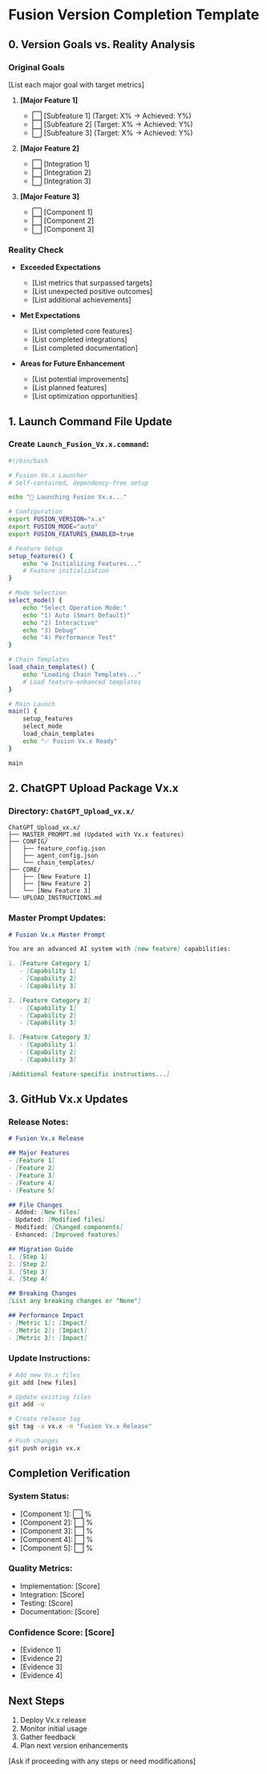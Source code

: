 # Fusion Version Completion Template

## 0. Version Goals vs. Reality Analysis

### Original Goals
[List each major goal with target metrics]
1. **[Major Feature 1]**
   - ⬜ [Subfeature 1] (Target: X% → Achieved: Y%)
   - ⬜ [Subfeature 2] (Target: X% → Achieved: Y%)
   - ⬜ [Subfeature 3] (Target: X% → Achieved: Y%)

2. **[Major Feature 2]**
   - ⬜ [Integration 1]
   - ⬜ [Integration 2]
   - ⬜ [Integration 3]

3. **[Major Feature 3]**
   - ⬜ [Component 1]
   - ⬜ [Component 2]
   - ⬜ [Component 3]

### Reality Check
- **Exceeded Expectations**
  - [List metrics that surpassed targets]
  - [List unexpected positive outcomes]
  - [List additional achievements]

- **Met Expectations**
  - [List completed core features]
  - [List completed integrations]
  - [List completed documentation]

- **Areas for Future Enhancement**
  - [List potential improvements]
  - [List planned features]
  - [List optimization opportunities]

## 1. Launch Command File Update

### Create `Launch_Fusion_Vx.x.command`:
```bash
#!/bin/bash

# Fusion Vx.x Launcher
# Self-contained, dependency-free setup

echo "🚀 Launching Fusion Vx.x..."

# Configuration
export FUSION_VERSION="x.x"
export FUSION_MODE="auto"
export FUSION_FEATURES_ENABLED=true

# Feature Setup
setup_features() {
    echo "⚙️ Initializing Features..."
    # Feature initialization
}

# Mode Selection
select_mode() {
    echo "Select Operation Mode:"
    echo "1) Auto (Smart Default)"
    echo "2) Interactive"
    echo "3) Debug"
    echo "4) Performance Test"
}

# Chain Templates
load_chain_templates() {
    echo "Loading Chain Templates..."
    # Load feature-enhanced templates
}

# Main Launch
main() {
    setup_features
    select_mode
    load_chain_templates
    echo "✅ Fusion Vx.x Ready"
}

main
```

## 2. ChatGPT Upload Package Vx.x

### Directory: `ChatGPT_Upload_vx.x/`
```
ChatGPT_Upload_vx.x/
├── MASTER_PROMPT.md (Updated with Vx.x features)
├── CONFIG/
│   ├── feature_config.json
│   ├── agent_config.json
│   └── chain_templates/
├── CORE/
│   ├── [New Feature 1]
│   ├── [New Feature 2]
│   └── [New Feature 3]
└── UPLOAD_INSTRUCTIONS.md
```

### Master Prompt Updates:
```markdown
# Fusion Vx.x Master Prompt

You are an advanced AI system with [new feature] capabilities:

1. [Feature Category 1]
   - [Capability 1]
   - [Capability 2]
   - [Capability 3]

2. [Feature Category 2]
   - [Capability 1]
   - [Capability 2]
   - [Capability 3]

3. [Feature Category 3]
   - [Capability 1]
   - [Capability 2]
   - [Capability 3]

[Additional feature-specific instructions...]
```

## 3. GitHub Vx.x Updates

### Release Notes:
```markdown
# Fusion Vx.x Release

## Major Features
- [Feature 1]
- [Feature 2]
- [Feature 3]
- [Feature 4]
- [Feature 5]

## File Changes
- Added: [New files]
- Updated: [Modified files]
- Modified: [Changed components]
- Enhanced: [Improved features]

## Migration Guide
1. [Step 1]
2. [Step 2]
3. [Step 3]
4. [Step 4]

## Breaking Changes
[List any breaking changes or "None"]

## Performance Impact
- [Metric 1]: [Impact]
- [Metric 2]: [Impact]
- [Metric 3]: [Impact]
```

### Update Instructions:
```bash
# Add new Vx.x files
git add [new files]

# Update existing files
git add -u

# Create release tag
git tag -a vx.x -m "Fusion Vx.x Release"

# Push changes
git push origin vx.x
```

## Completion Verification

### System Status:
- [Component 1]: ⬜ %
- [Component 2]: ⬜ %
- [Component 3]: ⬜ %
- [Component 4]: ⬜ %
- [Component 5]: ⬜ %

### Quality Metrics:
- Implementation: [Score]
- Integration: [Score]
- Testing: [Score]
- Documentation: [Score]

### Confidence Score: [Score]
- [Evidence 1]
- [Evidence 2]
- [Evidence 3]
- [Evidence 4]

## Next Steps
1. Deploy Vx.x release
2. Monitor initial usage
3. Gather feedback
4. Plan next version enhancements

[Ask if proceeding with any steps or need modifications] 